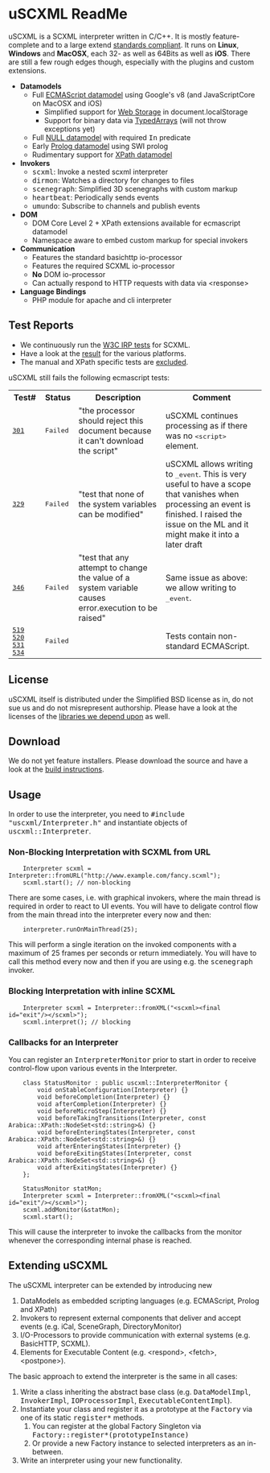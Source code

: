 # uSCXML ReadMe

uSCXML is a SCXML interpreter written in C/C++. It is mostly feature-complete and to a large extend
[standards compliant](https://github.com/tklab-tud/uscxml#test-reports).
It runs on <b>Linux</b>, <b>Windows</b> and <b>MacOSX</b>, each 32- as well as 64Bits as well as <b>iOS</b>.
There are still a few rough edges though, especially with the plugins and custom extensions.

   * <b>Datamodels</b>
      * Full [ECMAScript datamodel](https://github.com/tklab-tud/uscxml/tree/master/src/uscxml/plugins/datamodel/ecmascript) using Google's v8 (and JavaScriptCore on MacOSX and iOS)
         * Simplified support for [Web Storage](http://www.w3.org/TR/2013/REC-webstorage-20130730/) in document.localStorage
         * Support for binary data via [TypedArrays](https://www.khronos.org/registry/typedarray/specs/latest/) (will not throw exceptions yet)
      * Full [NULL datamodel](https://github.com/tklab-tud/uscxml/tree/master/src/uscxml/plugins/datamodel/null) with required <tt>In</tt> predicate
      * Early [Prolog datamodel](https://github.com/tklab-tud/uscxml/tree/master/src/uscxml/plugins/datamodel/prolog/swi) using SWI prolog
      * Rudimentary support for [XPath datamodel](https://github.com/tklab-tud/uscxml/tree/master/src/uscxml/plugins/datamodel/xpath)
   * <b>Invokers</b>
      * <tt>scxml</tt>: Invoke a nested scxml interpreter
      * <tt>dirmon</tt>: Watches a directory for changes to files
      * <tt>scenegraph</tt>: Simplified 3D scenegraphs with custom markup
      * <tt>heartbeat</tt>: Periodically sends events
      * <tt>umundo</tt>: Subscribe to channels and publish events
   * <b>DOM</b>
      * DOM Core Level 2 + XPath extensions available for ecmascript datamodel
      * Namespace aware to embed custom markup for special invokers
   * <b>Communication</b>
      * Features the standard basichttp io-processor
      * Features the required SCXML io-processor
      * <b>No</b> DOM io-processor
      * Can actually respond to HTTP requests with data via &lt;response>
   * <b>Language Bindings</b>
      * PHP module for apache and cli interpreter

## Test Reports

 * We continuously run the [W3C IRP tests](http://www.w3.org/Voice/2013/scxml-irp/) for SCXML. 
 * Have a look at the [result](http://uscxml.tk.informatik.tu-darmstadt.de/cdash/index.php?project=uscxml) for the various platforms.
 * The manual and XPath specific tests are [excluded](https://github.com/tklab-tud/uscxml/blob/master/contrib/ctest/CTestCustom.ctest.in).

uSCXML still fails the following ecmascript tests:

<table>
	<tr><th>Test#</th><th>Status</th><th>Description</th><th>Comment</th></tr>
	<tr>
		<td><tt><a href="https://github.com/tklab-tud/uscxml/blob/master/test/samples/w3c/ecma/test301.scxml">301</a></tt></td>
		<td><tt>Failed</tt></td>
		<td>"the processor should  reject this document because it can't download the script"</td>
		<td>uSCXML continues processing as if there was no <tt>&lt;script></tt> element.</td>
	</tr>
	<tr>
		<td><tt><a href="https://github.com/tklab-tud/uscxml/blob/master/test/samples/w3c/ecma/test329.scxml">329</a></tt></td>
		<td><tt>Failed</tt></td>
		<td>"test that none of the system variables can be modified"</td>
		<td>uSCXML allows writing to <tt>_event</tt>. This is very useful to have a scope 
			that vanishes when processing an event is finished. I raised the issue on the ML and it might make it into a later draft</td>
	</tr>
	<tr>
		<td><tt><a href="https://github.com/tklab-tud/uscxml/blob/master/test/samples/w3c/ecma/test346.scxml">346</a></tt></td>
		<td><tt>Failed</tt></td>
		<td>"test that any attempt to change the value of a system variable causes error.execution to be raised"</td>
		<td>Same issue as above: we allow writing to <tt>_event</tt>.</td>
	</tr>
	<tr>
		<td>
			<tt>
				<a href="https://github.com/tklab-tud/uscxml/blob/master/test/samples/w3c/ecma/test519.scxml">519</a>
				<a href="https://github.com/tklab-tud/uscxml/blob/master/test/samples/w3c/ecma/test520.scxml">520</a>
				<a href="https://github.com/tklab-tud/uscxml/blob/master/test/samples/w3c/ecma/test531.scxml">531</a>
				<a href="https://github.com/tklab-tud/uscxml/blob/master/test/samples/w3c/ecma/test534.scxml">534</a>
			</tt></td>
		<td><tt>Failed</tt></td>
		<td></td>
		<td>Tests contain non-standard ECMAScript.</td>
	</tr>
</table>

## License 

uSCXML itself is distributed under the Simplified BSD license as in, do not sue us and do
not misrepresent authorship. Please have a look at the licenses of the [libraries we depend
upon](https://github.com/tklab-tud/uscxml/blob/master/docs/BUILDING.md#build-dependencies) as well.

## Download

We do not yet feature installers. Please download the source and have a look at the [build
instructions](https://github.com/tklab-tud/uscxml/blob/master/docs/BUILDING.md).

## Usage

In order to use the interpreter, you need to <tt>#include "uscxml/Interpreter.h"</tt> and instantiate
objects of <tt>uscxml::Interpreter</tt>.

### Non-Blocking Interpretation with SCXML from URL
    	Interpreter scxml = Interpreter::fromURL("http://www.example.com/fancy.scxml");
    	scxml.start(); // non-blocking

There are some cases, i.e. with graphical invokers, where the main thread is <emph>required</emph> in order
to react to UI events. You will have to deligate control flow from the main thread into the interpreter
every now and then:

    	interpreter.runOnMainThread(25);

This will perform a single iteration on the invoked components with a maximum of 25 frames per seconds 
or return immediately. You will have to call this method every now and then if you are using e.g. the
<tt>scenegraph</tt> invoker.

### Blocking Interpretation with inline SCXML
    	Interpreter scxml = Interpreter::fromXML("<scxml><final id="exit"/></scxml>");
    	scxml.interpret(); // blocking

### Callbacks for an Interpreter

You can register an <tt>InterpreterMonitor</tt> prior to start in order to receive
control-flow upon various events in the Interpreter.

    	class StatusMonitor : public uscxml::InterpreterMonitor {
    		void onStableConfiguration(Interpreter) {}
    		void beforeCompletion(Interpreter) {}
    		void afterCompletion(Interpreter) {}
    		void beforeMicroStep(Interpreter) {}
    		void beforeTakingTransitions(Interpreter, const Arabica::XPath::NodeSet<std::string>&) {}
    		void beforeEnteringStates(Interpreter, const Arabica::XPath::NodeSet<std::string>&) {}
    		void afterEnteringStates(Interpreter) {}
    		void beforeExitingStates(Interpreter, const Arabica::XPath::NodeSet<std::string>&) {}
    		void afterExitingStates(Interpreter) {}
    	};

    	StatusMonitor statMon;
    	Interpreter scxml = Interpreter::fromXML("<scxml><final id="exit"/></scxml>");
    	scxml.addMonitor(&statMon);
    	scxml.start();

This will cause the interpreter to invoke the callbacks from the monitor whenever the corresponding
internal phase is reached.

## Extending uSCXML

The uSCXML interpreter can be extended by introducing new

   1. DataModels as embedded scripting languages (e.g. ECMAScript, Prolog and XPath)
   2. Invokers to represent external components that deliver and accept events (e.g. iCal, SceneGraph, DirectoryMonitor)
   3. I/O-Processors to provide communication with external systems (e.g. BasicHTTP, SCXML).
   4. Elements for Executable Content (e.g. &lt;respond>, &lt;fetch>, &lt;postpone>).

The basic approach to extend the interpreter is the same in all cases:

   1. Write a class inheriting the abstract base class (e.g. <tt>DataModelImpl</tt>, <tt>InvokerImpl</tt>, <tt>IOProcessorImpl</tt>, <tt>ExecutableContentImpl</tt>).
   2. Instantiate your class and register it as a prototype at the <tt>Factory</tt> via one of its static <tt>register*</tt> methods.
      1. You can register at the global Factory Singleton via <tt>Factory::register*(prototypeInstance)</tt>
      2. Or provide a new Factory instance to selected interpreters as an in-between.
   3. Write an interpreter using your new functionality.
